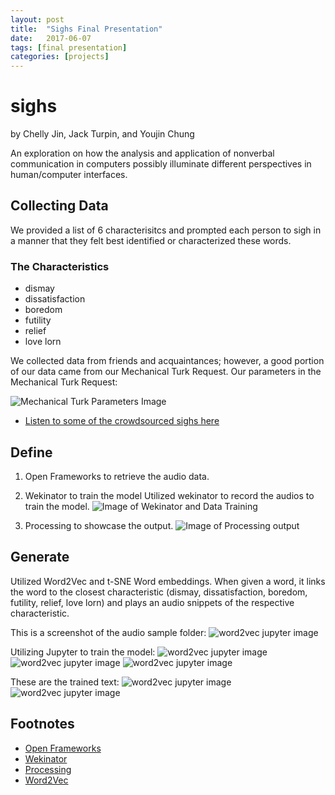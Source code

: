 ```yaml
---
layout: post
title:  "Sighs Final Presentation"
date:   2017-06-07 
tags: [final presentation]
categories: [projects]
---
```


# sighs
by Chelly Jin, Jack Turpin, and Youjin Chung

An exploration on how the analysis and application of nonverbal communication in computers possibly illuminate different perspectives in human/computer interfaces.

## Collecting Data
We provided a list of 6 characterisitcs and prompted each person to sigh in a manner that they felt best identified or characterized these words.
### The Characteristics 
* dismay
* dissatisfaction
* boredom
* futility
* relief
* love lorn

We collected data from friends and acquaintances; however, a good portion of our data came from our Mechanical Turk Request.
Our parameters in the Mechanical Turk Request: 

![Mechanical Turk Parameters Image](http://diversity.p5js.org/sigh.png)

* [Listen to some of the crowdsourced sighs here](https://drive.google.com/drive/folders/0B7TIlH6CR6CZQ3NNZUJlckJ1azQ?usp=sharing)

## Define
1. Open Frameworks to retrieve the audio data.

2. Wekinator to train the model 
Utilized wekinator to record the audios to train the model. 
![Image of Wekinator and Data Training](http://diversity.p5js.org/sighs6.png) 

3. Processing to showcase the output. 
![Image of Processing output](http://diversity.p5js.org/sighs5.png) 


## Generate
Utilized Word2Vec and t-SNE Word embeddings. 
When given a word, it links the word to the closest characteristic (dismay, dissatisfaction, boredom, futility, relief, love lorn) and plays an audio snippets of the respective characteristic. 

This is a screenshot of the audio sample folder:
![word2vec jupyter image](http://diversity.p5js.org/sigh1.png)

Utilizing Jupyter to train the model:
![word2vec jupyter image](http://diversity.p5js.org/sigh2.png)
![word2vec jupyter image](http://diversity.p5js.org/sigh3.png)
![word2vec jupyter image](http://diversity.p5js.org/sigh4.png)

These are the trained text:
![word2vec jupyter image](http://diversity.p5js.org/sigh7.png)
![word2vec jupyter image](http://diversity.p5js.org/sigh8.png)

## Footnotes

* [Open Frameworks](http://openframeworks.cc)
* [Wekinator](http://www.wekinator.org)
* [Processing](https://processing.org)
* [Word2Vec](https://www.tensorflow.org/tutorials/word2vec)



